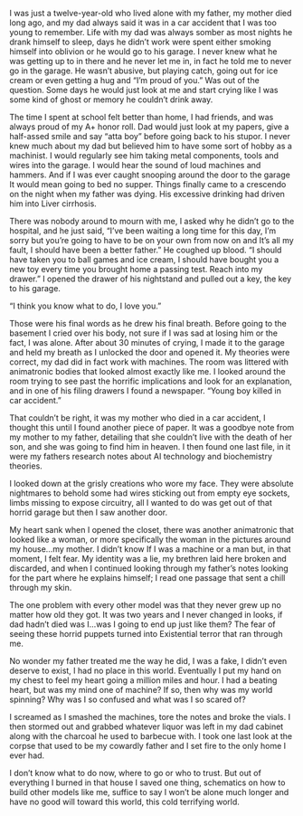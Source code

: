 I was just a twelve-year-old who lived alone with my father, my mother died long ago, and my dad always said it was in a car accident that I was too young to remember. Life with my dad was always somber as most nights he drank himself to sleep, days he didn’t work were spent either smoking himself into oblivion or he would go to his garage. I never knew what he was getting up to in there and he never let me in, in fact he told me to never go in the garage. He wasn’t abusive, but playing catch, going out for ice cream or even getting a hug and “I’m proud of you.” Was out of the question. Some days he would just look at me and start crying like I was some kind of ghost or memory he couldn’t drink away.

The time I spent at school felt better than home, I had friends, and was always proud of my A+ honor roll. Dad would just look at my papers, give a half-assed smile and say “atta boy” before going back to his stupor. I never knew much about my dad but believed him to have some sort of hobby as a machinist. I would regularly see him taking metal components, tools and wires into the garage. I would hear the sound of loud machines and hammers. And if I was ever caught snooping around the door to the garage It would mean going to bed no supper. Things finally came to a crescendo on the night when my father was dying. His excessive drinking had driven him into Liver cirrhosis.

There was nobody around to mourn with me, I asked why he didn’t go to the hospital, and he just said, “I’ve been waiting a long time for this day, I’m sorry but you’re going to have to be on your own from now on and It’s all my fault, I should have been a better father.” He coughed up blood. “I should have taken you to ball games and ice cream, I should have bought you a new toy every time you brought home a passing test. Reach into my drawer.” I opened the drawer of his nightstand and pulled out a key, the key to his garage.

“I think you know what to do, I love you.”

Those were his final words as he drew his final breath. Before going to the basement I cried over his body, not sure if I was sad at losing him or the fact, I was alone. After about 30 minutes of crying, I made it to the garage and held my breath as I unlocked the door and opened it. My theories were correct, my dad did in fact work with machines. The room was littered with animatronic bodies that looked almost exactly like me. I looked around the room trying to see past the horrific implications and look for an explanation, and in one of his filing drawers I found a newspaper. “Young boy killed in car accident.”

That couldn’t be right, it was my mother who died in a car accident, I thought this until I found another piece of paper. It was a goodbye note from my mother to my father, detailing that she couldn’t live with the death of her son, and she was going to find him in heaven. I then found one last file, in it were my fathers research notes about AI technology and biochemistry theories.

I looked down at the grisly creations who wore my face. They were absolute nightmares to behold some had wires sticking out from empty eye sockets, limbs missing to expose circuitry, all I wanted to do was get out of that horrid garage but then I saw another door. 

My heart sank when I opened the closet, there was another animatronic that looked like a woman, or more specifically the woman in the pictures around my house…my mother. I didn’t know If I was a machine or a man but, in that moment, I felt fear. My identity was a lie, my brethren laid here broken and discarded, and when I continued looking through my father’s notes looking for the part where he explains himself; I read one passage that sent a chill through my skin. 

The one problem with every other model was that they never grew up no matter how old they got. It was two years and I never changed in looks, if dad hadn’t died was I…was I going to end up just like them? The fear of seeing these horrid puppets turned into Existential terror that ran through me.

No wonder my father treated me the way he did, I was a fake, I didn’t even deserve to exist, I had no place in this world. Eventually I put my hand on my chest to feel my heart going a million miles and hour. I had a beating heart, but was my mind one of machine? If so, then why was my world spinning? Why was I so confused and what was I so scared of?

I screamed as I smashed the machines, tore the notes and broke the vials. I then stormed out and grabbed whatever liquor was left in my dad cabinet along with the charcoal he used to barbecue with. I took one last look at the corpse that used to be my cowardly father and I set fire to the only home I ever had.

I don’t know what to do now, where to go or who to trust. But out of everything I burned in that house I saved one thing, schematics on how to build other models like me, suffice to say I won’t be alone much longer and have no good will toward this world, this cold terrifying world.